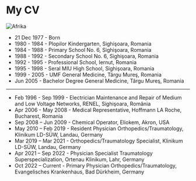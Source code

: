 # My CV

![Afrika](../../images/afrika.png)


* 21 Dec 1977 - Born
* 1980 - 1984 - Plopilor Kindergarten, Sighişoara, Romania
* 1984 - 1988 - Primary School No. 6, Sighişoara, Romania
* 1988 - 1992 - Secondary School No. 6, Sighişoara, Romania
* 1992 - 1995 - Professional School, Iernut, Romania
* 1995 - 1998 - Seral MIU High School, Sighişoara, Romania
* 1999 - 2005 - UMF General Medicine, Târgu Mureş, Romania
* Jun 2005 - Bachelor Degree General Medicine, Târgu Mureş, Romania
--------
* Feb 1996 - Sep 1999 - Electrician Maintenance and Repair of Medium and Low Voltage Networks, RENEL, Sighişoara, România
* Apr 2006 - May 2008 - Medical Representative, Hoffmann LA Roche, Bucharest, Romania
* Sep 2008 – Jun 2009 - Chemical Operator, Eliokem, Akron, USA
* May 2010 – Feb 2019 - Resident Physician Orthopedics/Traumatology, Klinikum LD-SÜW, Landau, Germany
* Mar 2019 – Mar 2021 - Orthopedics/Traumatology Specialist, Klinikum LD-SÜW, Landau, Germany
* Apr 2021 – Sep 2022 - Physician Specialist Traumatology Superspecialization, Ortenau Klinikum, Lahr, Germany
* Oct 2022 – Current - Primary Physician Orthopedics/Traumatology, Evangelisches Krankenhaus, Bad Dürkheim, Germany
